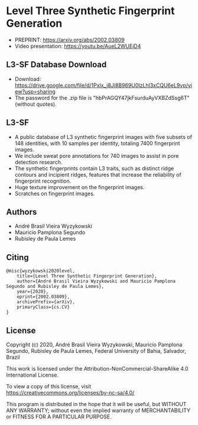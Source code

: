 # Level Three Synthetic Fingerprint Generation
- PREPRINT: <a href="https://arxiv.org/abs/2002.03809">https://arxiv.org/abs/2002.03809</a>
- Video presentation: <a href="https://youtu.be/AueL2WUEjD4">https://youtu.be/AueL2WUEjD4</a> 

## L3-SF Database Download

- Download:    <a href="https://drive.google.com/file/d/1Pxlx_j8Ji8B969U0IzLhl3xCQU6eL9vp/view?usp=sharing">https://drive.google.com/file/d/1Pxlx_j8Ji8B969U0IzLhl3xCQU6eL9vp/view?usp=sharing</a> 
- The password for the .zip file is "hbPrAGQY47jkFsurduAyVXBZdSsg6T" (without quotes).  

## L3-SF

- A public database of L3 synthetic fingerprint images with five subsets of 148 identities, with 10 samples per identity, totaling 7400 fingerprint images. 
- We include sweat pore annotations for 740 images to assist in pore detection research.
- The synthetic fingerprints contain L3 traits, such as distinct ridge contours and incipient ridges, features that increase the reliability of fingerprint recognition.
- Huge texture improvement on the fingerprint images.
- Scratches on fingerprint images.

## Authors

- André Brasil Vieira Wyzykowski
- Mauricio Pamplona Segundo
- Rubisley de Paula Lemes

## Citing

```
@misc{wyzykowski2020level,
    title={Level Three Synthetic Fingerprint Generation},
    author={André Brasil Vieira Wyzykowski and Mauricio Pamplona Segundo and Rubisley de Paula Lemes},
    year={2020},
    eprint={2002.03809},
    archivePrefix={arXiv},
    primaryClass={cs.CV}
}
 ```

## License
 
Copyright (c) 2020, André Brasil Vieira Wyzykowski, Mauricio Pamplona Segundo, Rubisley de Paula Lemes, Federal University of Bahia, Salvador, Brazil

This work is licensed under the Attribution-NonCommercial-ShareAlike 4.0 International License. 

To view a copy of this license, visit https://creativecommons.org/licenses/by-nc-sa/4.0/

This program is distributed in the hope that it will be useful,
but WITHOUT ANY WARRANTY; without even the implied warranty of
MERCHANTABILITY or FITNESS FOR A PARTICULAR PURPOSE.
